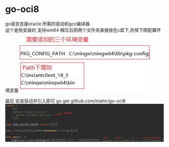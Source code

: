 # go-oci8
go语言连接oracle 所需的驱动和gcc编译器  
这个是免安装的 支持win64
解压后把两个文件夹直接放在c盘下,并按下图配置环境变量
![image](https://github.com/VICTORYGS/go-oci8/blob/master/环境变量配置.png?raw=true)

最后 安装驱动并引入即可  go get github.com/mattn/go-oci8  
![image](https://github.com/VICTORYGS/go-oci8/blob/master/使用.png?raw=true)
